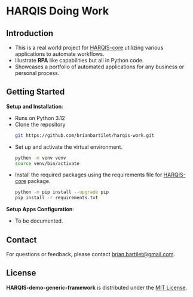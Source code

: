 # HARQIS Doing Work

## Introduction

- This is a real world project for [HARQIS-core](https://github.com/brianbartilet/harqis-core) utilizing various applications to automate workflows.
- Illustrate **RPA** like capabilities but all in Python code.
- Showcases a portfolio of automated applications for any business or personal process.

## Getting Started
**Setup and Installation**:
   - Runs on Python 3.12
   - Clone the repository
      ```sh
      git https://github.com/brianbartilet/harqis-work.git
      ```
   - Set up and activate the virtual environment.
      ```sh
      python -m venv venv
      source venv/bin/activate
      ```
   - Install the required packages using the requirements file for [HARQIS-core](https://github.com/brianbartilet/harqis-core) package.
      ```sh
      python -m pip install --upgrade pip
      pip install -r requirements.txt
      ```
    
**Setup Apps Configuration**:
- To be documented.

## Contact

For questions or feedback, please contact [brian.bartilet@gmail.com](mailto:brian.bartilet@gmail.com).

## License

**HARQIS-demo-generic-framework** is distributed under the [MIT License](LICENSE).
